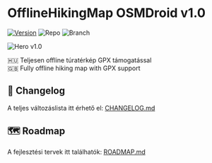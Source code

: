 # OfflineHikingMap OSMDroid v1.0

[![Version](https://img.shields.io/badge/version-v1.0-blue)](../../releases/tag/v1.0)
![Repo](https://img.shields.io/badge/repo-private-orange)
![Branch](https://img.shields.io/badge/branch-main%2Fdev-green)

![Hero v1.0](https://cdn.example.com/hero_v1.0.png)

🇭🇺 Teljesen offline túratérkép GPX támogatással  
🇬🇧 Fully offline hiking map with GPX support

## 📌 Changelog
A teljes változáslista itt érhető el: [CHANGELOG.md](./CHANGELOG.md)

## 🗺 Roadmap
A fejlesztési tervek itt találhatók: [ROADMAP.md](./ROADMAP.md)
